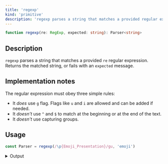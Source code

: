 ```yaml
---
title: 'regexp'
kind: 'primitive'
description: 'regexp parses a string that matches a provided regular expression. Returns the matched string, or fails with a provided message.'
---
```


```typescript {{ withLineNumbers: false }}
function regexp(re: RegExp, expected: string): Parser<string>
```

## Description

`regexp` parses a string that matches a provided `re` regular expression. Returns the matched string, or fails with an `expected` message.

## Implementation notes

The regular expression must obey three simple rules:

- It *does* use `g` flag. Flags like `u` and `i` are allowed and can be added if needed.
- It *doesn't* use `^` and `$` to match at the beginning or at the end of the text.
- It *doesn't* use capturing groups.

## Usage

```typescript
const Parser = regexp(/\p{Emoji_Presentation}/gu, 'emoji')
```

<details>
  <summary>Output</summary>

  ### Success

  ```typescript
  run(Parser).with('👌')

  {
    isOk: true,
    pos: 2,
    value: '👌'
  }
  ```

  ### Failure

  ```typescript
  run(Parser).with('大')

  {
    isOk: false,
    pos: 0,
    expected: 'emoji'
  }
  ```
</details>
